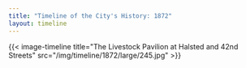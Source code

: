 ```yaml
---
title: "Timeline of the City's History: 1872"
layout: timeline
---
```


{{< image-timeline title="The Livestock Pavilion at Halsted and 42nd Streets" src="/img/timeline/1872/large/245.jpg" >}}

